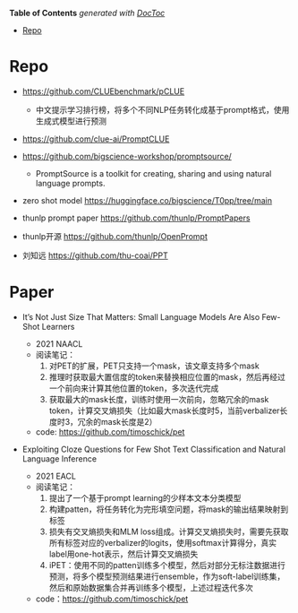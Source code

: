 <!-- START doctoc generated TOC please keep comment here to allow auto update -->
<!-- DON'T EDIT THIS SECTION, INSTEAD RE-RUN doctoc TO UPDATE -->
**Table of Contents**  *generated with [DocToc](https://github.com/thlorenz/doctoc)*

- [Repo](#repo)

<!-- END doctoc generated TOC please keep comment here to allow auto update -->


# Repo

- https://github.com/CLUEbenchmark/pCLUE
  - 中文提示学习排行榜，将多个不同NLP任务转化成基于prompt格式，使用生成式模型进行预测
- https://github.com/clue-ai/PromptCLUE
  
- https://github.com/bigscience-workshop/promptsource/ 
  - PromptSource is a toolkit for creating, sharing and using natural language prompts.
- zero shot model https://huggingface.co/bigscience/T0pp/tree/main
- thunlp prompt paper https://github.com/thunlp/PromptPapers
- thunlp开源 https://github.com/thunlp/OpenPrompt
- 刘知远 https://github.com/thu-coai/PPT


# Paper

- It’s Not Just Size That Matters: Small Language Models Are Also Few-Shot Learners
  - 2021 NAACL
  - 阅读笔记：
    1. 对PET的扩展，PET只支持一个mask，该文章支持多个mask
    2. 推理时获取最大置信度的token来替换相应位置的mask，然后再经过一个前向来计算其他位置的token，多次迭代完成
    3. 获取最大的mask长度，训练时使用一次前向，忽略冗余的mask token，计算交叉熵损失（比如最大mask长度时5，当前verbalizer长度时3，冗余的mask长度是2）
  - code: https://github.com/timoschick/pet

- Exploiting Cloze Questions for Few Shot Text Classification and Natural Language Inference
  - 2021 EACL
  - 阅读笔记：
    1. 提出了一个基于prompt learning的少样本文本分类模型
    2. 构建patten，将任务转化为完形填空问题，将mask的输出结果映射到标签
    3. 损失有交叉熵损失和MLM loss组成。计算交叉熵损失时，需要先获取所有标签对应的verbalizer的logits，使用softmax计算得分，真实label用one-hot表示，然后计算交叉熵损失
    4. iPET：使用不同的patten训练多个模型，然后对部分无标注数据进行预测，将多个模型预测结果进行ensemble，作为soft-label训练集，然后和原始数据集合并再训练多个模型，上述过程迭代多次
  - code：https://github.com/timoschick/pet



